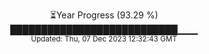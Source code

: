 <p align="center">
⏳Year Progress (93.29 %) <br>
███████████████████████████▁▁▁ <br>
<sub>Updated: Thu, 07 Dec 2023 12:32:43 GMT</sub>
</p>

